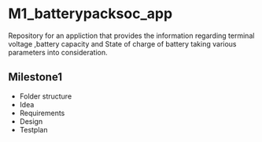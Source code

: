 # M1_batterypacksoc_app
Repository for an appliction that provides the information regarding terminal voltage ,battery capacity and State of charge of battery taking various parameters into consideration.


## Milestone1
* Folder structure
* Idea
* Requirements
* Design
* Testplan
